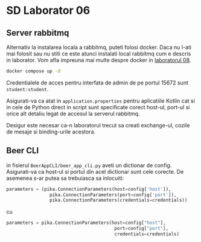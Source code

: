 # SD Laborator 06

## Server rabbitmq

Alternativ la instalarea locala a rabbitmq, puteti folosi docker. Daca nu l-ati mai folosit sau nu stiti ce este atunci instalati local rabbitmq cum e descris in laborator. Vom afla impreuna mai multe despre docker in [laboratorul 08](http://mike.tuiasi.ro/labsd08.pdf). 


```bash
docker compose up -d
```

Credentialele de acces pentru interfata de admin de pe portul 15672 sunt `student:student`.

Asigurati-va ca atat in `application.properties` pentru aplicatiile Kotlin cat si in cele de Python direct in script sunt specificate corect host-ul, port-ul si orice alt detaliu legat de accesul la serverul rabbitmq.

Desigur este necesar ca-n laboratorul trecut sa creati exchange-ul, cozile de mesaje si binding-urile acestora.

## Beer CLI

in fisierul `BeerAppCLI/beer_app_cli.py` aveti un dictionar de config. Asigurati-va ca host-ul si portul din acel dictionar sunt cele corecte. De asemenea s-ar putea sa trebuiasca sa inlocuiti:

```python
parameters = (pika.ConnectionParameters(host=config['host']),
                pika.ConnectionParameters(port=config['port']),
                pika.ConnectionParameters(credentials=credentials))
```

cu

```python
parameters = pika.ConnectionParameters(host=config["host"], 
                                        port=config["port"], 
                                        credentials=credentials)
```
